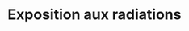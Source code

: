 ---
title: "Exposition aux radiations"
icon: "airwave"
description: "L’IRM fournit souvent (mais pas toujours) des images équivalentes ou meilleures que les radiographies et la tomodensitométrie (CT), sans exposer le corps aux radiations."
weight: 1
---